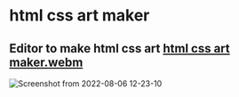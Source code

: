 # html css art maker
Editor to make html css art
[html css art maker.webm](https://user-images.githubusercontent.com/54494834/183238018-f92bb540-8303-4817-8908-1070d4396d57.webm)
----
![Screenshot from 2022-08-06 12-23-10](https://user-images.githubusercontent.com/54494834/183238096-384ea66d-c17a-4481-8bd1-5ef81dafeabf.png)
